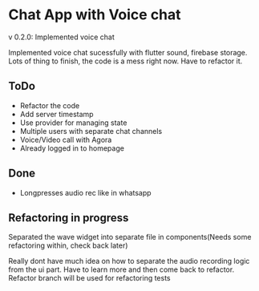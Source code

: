 # Chat App with Voice chat

v 0.2.0: Implemented voice chat

Implemented voice chat sucessfully with flutter sound, firebase storage. Lots of thing to finish, the code is a mess right now. Have to refactor it.

## ToDo

* Refactor the code
* Add server timestamp
* Use provider for managing state
* Multiple users with separate chat channels
* Voice/Video call with Agora
* Already logged in to homepage

## Done

* Longpresses audio rec like in whatsapp


## Refactoring in progress

Separated the wave widget into separate file in components(Needs some refactoring within, check back later)

Really dont have much idea on how to separate the audio recording logic from the ui part. Have to learn more and then come back to refactor. 
Refactor branch will be used for refactoring tests
